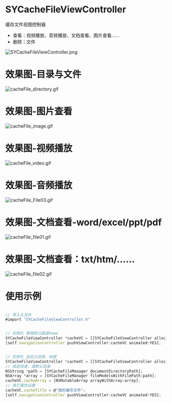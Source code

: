 # SYCacheFileViewController
缓存文件视图控制器

* 查看：视频播放、音频播放、文档查看、图片查看……
* 删除：文件

![SYCacheFileViewController.png](./images/SYCacheFileViewController.png)


# 效果图-目录与文件

![cacheFile_directory.gif](./images/cacheFile_directory.gif)

# 效果图-图片查看

![cacheFile_image.gif](./images/cacheFile_image.gif)

# 效果图-视频播放

![cacheFile_video.gif](./images/cacheFile_video.gif)

# 效果图-音频播放

![cacheFile_File03.gif](./images/cacheFile_File03.gif)

# 效果图-文档查看-word/excel/ppt/pdf

![cacheFile_file01.gif](./images/cacheFile_file01.gif)

# 效果图-文档查看：txt/htm/……

![cacheFile_file02.gif](./images/cacheFile_file02.gif)



# 使用示例
~~~ javascript

// 导入头文件
#import "SYCacheFileViewController.h"

~~~

~~~ javascript

// 实例化 使用默认路径home
SYCacheFileViewController *cacheVC = [[SYCacheFileViewController alloc] init];
[self.navigationController pushViewController:cacheVC animated:YES];

~~~

~~~ javascript

// 实例化 自定义目录、标题
SYCacheFileViewController *cacheVC = [[SYCacheFileViewController alloc] init];
// 指定目录，或默认目录
NSString *path = [SYCacheFileManager documentDirectoryPath];
NSArray *array = [SYCacheFileManager fileModelsWithFilePath:path];
cacheVC.cacheArray = [NSMutableArray arrayWithArray:array];
// 其它属性设置
cacheVC.cacheTitle = @"我的缓存文件";
[self.navigationController pushViewController:cacheVC animated:YES];

~~~
